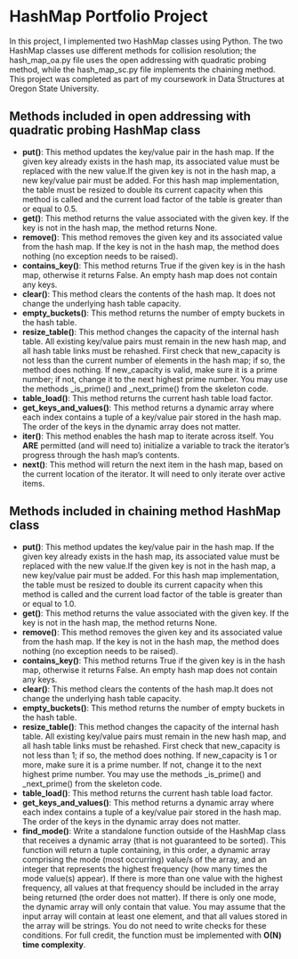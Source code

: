 # HashMap Portfolio Project
In this project, I implemented two HashMap classes using Python. The two HashMap classes use different methods for collision resolution; the hash_map_oa.py file uses the open addressing with quadratic probing method, while the hash_map_sc.py file implements the chaining method. This project was completed as part of my coursework in Data Structures at Oregon State University. 

## Methods included in open addressing with quadratic probing HashMap class
- **put()**: This method updates the key/value pair in the hash map. If the given key already exists in the hash map, its associated value must be replaced with the new value.If the given key is not in the hash map, a new key/value pair must be added. For this hash map implementation, the table must be resized to double its current capacity when this method is called and the current load factor of the table is greater than or equal to 0.5.
- **get()**: This method returns the value associated with the given key. If the key is not in the hash map, the method returns None.
- **remove()**: This method removes the given key and its associated value from the hash map. If the key is not in the hash map, the method does nothing (no exception needs to be raised).
- **contains_key()**: This method returns True if the given key is in the hash map, otherwise it returns False. An empty hash map does not contain any keys.
- **clear()**: This method clears the contents of the hash map. It does not change the underlying hash table capacity.
- **empty_buckets()**: This method returns the number of empty buckets in the hash table.
- **resize_table()**: This method changes the capacity of the internal hash table. All existing key/value pairs must remain in the new hash map, and all hash table links must be rehashed. First check that new_capacity is not less than the current number of elements in the hash map; if so, the method does nothing. If new_capacity is valid, make sure it is a prime number; if not, change it to the next highest prime number. You may use the methods _is_prime() and _next_prime() from the skeleton code.
- **table_load()**: This method returns the current hash table load factor.
- **get_keys_and_values()**: This method returns a dynamic array where each index contains a tuple of a key/value pair stored in the hash map. The order of the keys in the dynamic array does not matter.
- **__iter__()**:  This method enables the hash map to iterate across itself. You **ARE** permitted (and will need to) initialize a variable to track the iterator’s progress through the hash map’s contents.
- **__next__()**: This method will return the next item in the hash map, based on the current location of the iterator. It will need to only iterate over active items.
  
## Methods included in chaining method HashMap class
- **put()**: This method updates the key/value pair in the hash map. If the given key already exists in the hash map, its associated value must be replaced with the new value.If the given key is not in the hash map, a new key/value pair must be added. For this hash map implementation, the table must be resized to double its current capacity when this method is called and the current load factor of the table is greater than or equal to 1.0.
- **get()**: This method returns the value associated with the given key. If the key is not in the hash map, the method returns None.
- **remove()**: This method removes the given key and its associated value from the hash map. If the key is not in the hash map, the method does nothing (no exception needs to be raised).
- **contains_key()**: This method returns True if the given key is in the hash map, otherwise it returns False. An empty hash map does not contain any keys.
- **clear()**: This method clears the contents of the hash map.It does not change the underlying hash table capacity.
- **empty_buckets()**: This method returns the number of empty buckets in the hash table.
- **resize_table()**:  This method changes the capacity of the internal hash table. All existing key/value pairs must remain in the new hash map, and all hash table links must be rehashed. First check that new_capacity is not less than 1; if so, the method does nothing. If new_capacity is 1 or more, make sure it is a prime number. If not, change it to the next highest prime number. You may use the methods _is_prime() and _next_prime() from the skeleton code.
- **table_load()**: This method returns the current hash table load factor.
- **get_keys_and_values()**: This method returns a dynamic array where each index contains a tuple of a key/value pair stored in the hash map. The order of the keys in the dynamic array does not matter.
- **find_mode()**:  Write a standalone function outside of the HashMap class that receives a dynamic array (that is not guaranteed to be sorted). This function will return a tuple containing, in this order, a dynamic array comprising the mode (most occurring) value/s of the array, and an integer that represents the highest frequency (how many times the mode value(s) appear). If there is more than one value with the highest frequency, all values at that frequency should be included in the array being returned (the order does not matter). If there is only one mode, the dynamic array will only contain that value. You may assume that the input array will contain at least one element, and that all values stored in the array will be strings. You do not need to write checks for these conditions. For full credit, the function must be implemented with **O(N) time complexity**.
